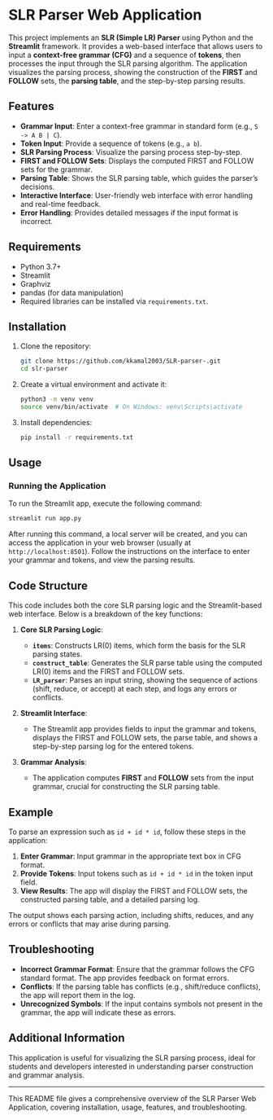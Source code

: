 # SLR Parser Web Application

This project implements an **SLR (Simple LR) Parser** using Python and the **Streamlit** framework. It provides a web-based interface that allows users to input a **context-free grammar (CFG)** and a sequence of **tokens**, then processes the input through the SLR parsing algorithm. The application visualizes the parsing process, showing the construction of the **FIRST** and **FOLLOW** sets, the **parsing table**, and the step-by-step parsing results.

## Features

- **Grammar Input**: Enter a context-free grammar in standard form (e.g., `S -> A B | C`).
- **Token Input**: Provide a sequence of tokens (e.g., `a b`).
- **SLR Parsing Process**: Visualize the parsing process step-by-step.
- **FIRST and FOLLOW Sets**: Displays the computed FIRST and FOLLOW sets for the grammar.
- **Parsing Table**: Shows the SLR parsing table, which guides the parser’s decisions.
- **Interactive Interface**: User-friendly web interface with error handling and real-time feedback.
- **Error Handling**: Provides detailed messages if the input format is incorrect.

## Requirements

- Python 3.7+
- Streamlit
- Graphviz
- pandas (for data manipulation)
- Required libraries can be installed via `requirements.txt`.

## Installation

1. Clone the repository:
    ```bash
    git clone https://github.com/kkamal2003/SLR-parser-.git
    cd slr-parser
    ```

2. Create a virtual environment and activate it:
    ```bash
    python3 -m venv venv
    source venv/bin/activate  # On Windows: venv\Scripts\activate
    ```

3. Install dependencies:
    ```bash
    pip install -r requirements.txt
    ```

## Usage

### Running the Application

To run the Streamlit app, execute the following command:

```bash
streamlit run app.py
```

After running this command, a local server will be created, and you can access the application in your web browser (usually at `http://localhost:8501`). Follow the instructions on the interface to enter your grammar and tokens, and view the parsing results.

## Code Structure

This code includes both the core SLR parsing logic and the Streamlit-based web interface. Below is a breakdown of the key functions:

1. **Core SLR Parsing Logic**:
    - **`items`**: Constructs LR(0) items, which form the basis for the SLR parsing states.
    - **`construct_table`**: Generates the SLR parse table using the computed LR(0) items and the FIRST and FOLLOW sets.
    - **`LR_parser`**: Parses an input string, showing the sequence of actions (shift, reduce, or accept) at each step, and logs any errors or conflicts.

2. **Streamlit Interface**:
    - The Streamlit app provides fields to input the grammar and tokens, displays the FIRST and FOLLOW sets, the parse table, and shows a step-by-step parsing log for the entered tokens.

3. **Grammar Analysis**:
    - The application computes **FIRST** and **FOLLOW** sets from the input grammar, crucial for constructing the SLR parsing table.

## Example

To parse an expression such as `id + id * id`, follow these steps in the application:

1. **Enter Grammar**: Input grammar in the appropriate text box in CFG format.
2. **Provide Tokens**: Input tokens such as `id + id * id` in the token input field.
3. **View Results**: The app will display the FIRST and FOLLOW sets, the constructed parsing table, and a detailed parsing log.

The output shows each parsing action, including shifts, reduces, and any errors or conflicts that may arise during parsing.

## Troubleshooting

- **Incorrect Grammar Format**: Ensure that the grammar follows the CFG standard format. The app provides feedback on format errors.
- **Conflicts**: If the parsing table has conflicts (e.g., shift/reduce conflicts), the app will report them in the log.
- **Unrecognized Symbols**: If the input contains symbols not present in the grammar, the app will indicate these as errors.

## Additional Information

This application is useful for visualizing the SLR parsing process, ideal for students and developers interested in understanding parser construction and grammar analysis.

---

This README file gives a comprehensive overview of the SLR Parser Web Application, covering installation, usage, features, and troubleshooting.
